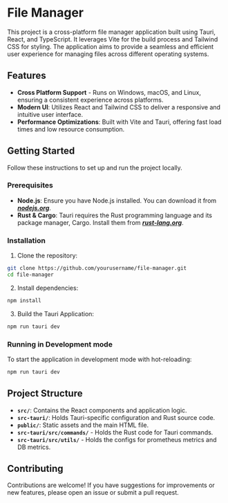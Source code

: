 # File Manager
This project is a cross-platform file manager application built using Tauri, React, and TypeScript. It leverages Vite for the build process and Tailwind CSS for styling. The application aims to provide a seamless and efficient user experience for managing files across different operating systems.

## Features
- **Cross Platform Support** - Runs on Windows, macOS, and Linux, ensuring a consistent experience across platforms.
- **Modern UI**: Utilizes React and Tailwind CSS to deliver a responsive and intuitive user interface.
- **Performance Optimizations**: Built with Vite and Tauri, offering fast load times and low resource consumption.

## Getting Started
Follow these instructions to set up and run the project locally.

### Prerequisites
- **Node.js**: Ensure you have Node.js installed. You can download it from [***nodejs.org***](https://nodejs.org/).
- **Rust & Cargo**: Tauri requires the Rust programming language and its package manager, Cargo. Install them from [***rust-lang.org***](https://www.rust-lang.org/tools/install).

### Installation
1. Clone the repository:
```bash
git clone https://github.com/yourusername/file-manager.git
cd file-manager
```
2. Install dependencies:
```bash
npm install
```
3. Build the Tauri Application:
```bash
npm run tauri dev
```

### Running in Development mode
To start the application in development mode with hot-reloading:
```bash
npm run tauri dev
```

## Project Structure
- **``src/``**: Contains the React components and application logic.
- **``src-tauri/``**: Holds Tauri-specific configuration and Rust source code.
- **``public/``**: Static assets and the main HTML file.
-  **``src-tauri/src/commands/``** - Holds the Rust code for Tauri commands.
- **``src-tauri/src/utils/``** - Holds the configs for prometheus metrics and DB metrics.

## Contributing
Contributions are welcome! If you have suggestions for improvements or new features, please open an issue or submit a pull request.